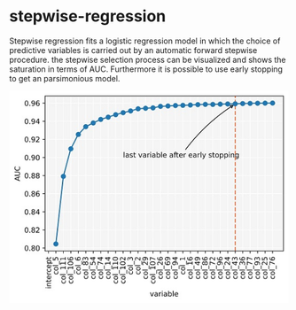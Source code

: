 # stepwise-regression
Stepwise regression fits a logistic regression model in which the choice of predictive variables is carried out by an automatic forward stepwise procedure. the stepwise selection process can be visualized and shows the saturation in terms of AUC. Furthermore it is possible to use early stopping to get an parsimonious model.

![alt text](https://github.com/Mathias-Kreis/stepwise-regression/blob/main/stepwise_example.jpg?raw=true|width=50px)


